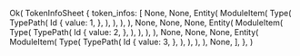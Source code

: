 Ok(
    TokenInfoSheet {
        token_infos: [
            None,
            None,
            Entity(
                ModuleItem(
                    Type(
                        TypePath(
                            Id {
                                value: 1,
                            },
                        ),
                    ),
                ),
            ),
            None,
            None,
            None,
            Entity(
                ModuleItem(
                    Type(
                        TypePath(
                            Id {
                                value: 2,
                            },
                        ),
                    ),
                ),
            ),
            None,
            None,
            None,
            Entity(
                ModuleItem(
                    Type(
                        TypePath(
                            Id {
                                value: 3,
                            },
                        ),
                    ),
                ),
            ),
            None,
        ],
    },
)